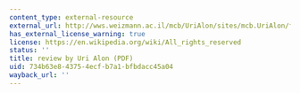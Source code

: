 ```yaml
---
content_type: external-resource
external_url: http://wws.weizmann.ac.il/mcb/UriAlon/sites/mcb.UriAlon/files/network_motifs_nature_genetics_review.pdf
has_external_license_warning: true
license: https://en.wikipedia.org/wiki/All_rights_reserved
status: ''
title: review by Uri Alon (PDF)
uid: 734b63e8-4375-4ecf-b7a1-bfbdacc45a04
wayback_url: ''
---
```

